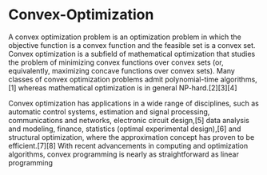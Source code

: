# Convex-Optimization
A convex optimization problem is an optimization problem in which the objective function is a convex function and the feasible set is a convex set. 
Convex optimization is a subfield of mathematical optimization that studies the problem of minimizing convex functions over convex sets (or, equivalently, maximizing concave functions over convex sets). Many classes of convex optimization problems admit polynomial-time algorithms,[1] whereas mathematical optimization is in general NP-hard.[2][3][4]

Convex optimization has applications in a wide range of disciplines, such as automatic control systems, estimation and signal processing, communications and networks, electronic circuit design,[5] data analysis and modeling, finance, statistics (optimal experimental design),[6] and structural optimization, where the approximation concept has proven to be efficient.[7][8] With recent advancements in computing and optimization algorithms, convex programming is nearly as straightforward as linear programming
